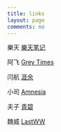 ```yaml
---
title: links
layout: page
comments: no
---
```



樂天  [樂天笔记](http://letiantian.me)

阿飞  [Grey Times](http://kangkona.github.io)

闫航  [涯余](http://hyan.in)

小司  [Amnesia](http://sinb.github.io)

夫子  [青碧](http://blog.tuzhii.com)

魏威  [LastWW](http://blog.lastww.com)
